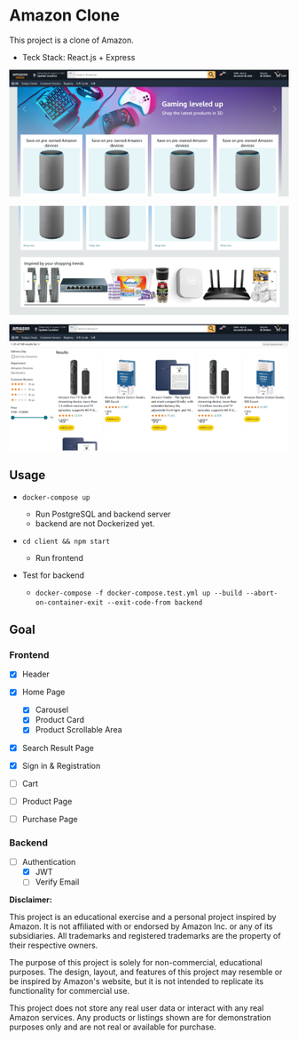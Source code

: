 # Amazon Clone

This project is a clone of Amazon.

- Teck Stack: React.js + Express

![1721050030266](image/README/1721050030266.png)

![1716561572598](image/README/1716561572598.png)

![1719405214235](image/README/1719405214235.png)

## Usage

- `docker-compose up`
  - Run PostgreSQL and backend server
  - backend are not Dockerized yet.
- `cd client && npm start`
  - Run frontend

- Test for backend
  - `docker-compose -f docker-compose.test.yml up --build --abort-on-container-exit --exit-code-from backend`
## Goal

### Frontend

* [X] Header
* [X] Home Page

  * [X] Carousel
  * [X] Product Card
  * [X] Product Scrollable Area
* [X] Search Result Page
* [X] Sign in & Registration
* [ ] Cart
* [ ] Product Page
* [ ] Purchase Page

### Backend

- [ ] Authentication
  - [X] JWT
  - [ ] Verify Email

**Disclaimer:**

This project is an educational exercise and a personal project inspired by Amazon. It is not affiliated with or endorsed by Amazon Inc. or any of its subsidiaries. All trademarks and registered trademarks are the property of their respective owners.

The purpose of this project is solely for non-commercial, educational purposes. The design, layout, and features of this project may resemble or be inspired by Amazon's website, but it is not intended to replicate its functionality for commercial use.

This project does not store any real user data or interact with any real Amazon services. Any products or listings shown are for demonstration purposes only and are not real or available for purchase.